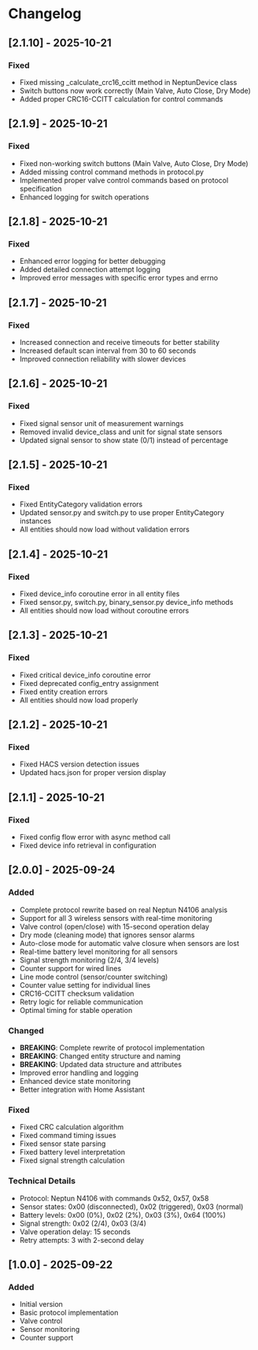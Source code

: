 # Changelog

## [2.1.10] - 2025-10-21

### Fixed
- Fixed missing _calculate_crc16_ccitt method in NeptunDevice class
- Switch buttons now work correctly (Main Valve, Auto Close, Dry Mode)
- Added proper CRC16-CCITT calculation for control commands

## [2.1.9] - 2025-10-21

### Fixed
- Fixed non-working switch buttons (Main Valve, Auto Close, Dry Mode)
- Added missing control command methods in protocol.py
- Implemented proper valve control commands based on protocol specification
- Enhanced logging for switch operations

## [2.1.8] - 2025-10-21

### Fixed
- Enhanced error logging for better debugging
- Added detailed connection attempt logging
- Improved error messages with specific error types and errno

## [2.1.7] - 2025-10-21

### Fixed
- Increased connection and receive timeouts for better stability
- Increased default scan interval from 30 to 60 seconds
- Improved connection reliability with slower devices

## [2.1.6] - 2025-10-21

### Fixed
- Fixed signal sensor unit of measurement warnings
- Removed invalid device_class and unit for signal state sensors
- Updated signal sensor to show state (0/1) instead of percentage

## [2.1.5] - 2025-10-21

### Fixed
- Fixed EntityCategory validation errors
- Updated sensor.py and switch.py to use proper EntityCategory instances
- All entities should now load without validation errors

## [2.1.4] - 2025-10-21

### Fixed
- Fixed device_info coroutine error in all entity files
- Fixed sensor.py, switch.py, binary_sensor.py device_info methods
- All entities should now load without coroutine errors

## [2.1.3] - 2025-10-21

### Fixed
- Fixed critical device_info coroutine error
- Fixed deprecated config_entry assignment
- Fixed entity creation errors
- All entities should now load properly

## [2.1.2] - 2025-10-21

### Fixed
- Fixed HACS version detection issues
- Updated hacs.json for proper version display

## [2.1.1] - 2025-10-21

### Fixed
- Fixed config flow error with async method call
- Fixed device info retrieval in configuration

## [2.0.0] - 2025-09-24

### Added
- Complete protocol rewrite based on real Neptun N4106 analysis
- Support for all 3 wireless sensors with real-time monitoring
- Valve control (open/close) with 15-second operation delay
- Dry mode (cleaning mode) that ignores sensor alarms
- Auto-close mode for automatic valve closure when sensors are lost
- Real-time battery level monitoring for all sensors
- Signal strength monitoring (2/4, 3/4 levels)
- Counter support for wired lines
- Line mode control (sensor/counter switching)
- Counter value setting for individual lines
- CRC16-CCITT checksum validation
- Retry logic for reliable communication
- Optimal timing for stable operation

### Changed
- **BREAKING**: Complete rewrite of protocol implementation
- **BREAKING**: Changed entity structure and naming
- **BREAKING**: Updated data structure and attributes
- Improved error handling and logging
- Enhanced device state monitoring
- Better integration with Home Assistant

### Fixed
- Fixed CRC calculation algorithm
- Fixed command timing issues
- Fixed sensor state parsing
- Fixed battery level interpretation
- Fixed signal strength calculation

### Technical Details
- Protocol: Neptun N4106 with commands 0x52, 0x57, 0x58
- Sensor states: 0x00 (disconnected), 0x02 (triggered), 0x03 (normal)
- Battery levels: 0x00 (0%), 0x02 (2%), 0x03 (3%), 0x64 (100%)
- Signal strength: 0x02 (2/4), 0x03 (3/4)
- Valve operation delay: 15 seconds
- Retry attempts: 3 with 2-second delay

## [1.0.0] - 2025-09-22

### Added
- Initial version
- Basic protocol implementation
- Valve control
- Sensor monitoring
- Counter support